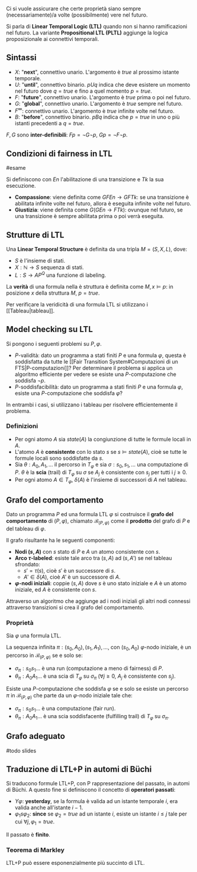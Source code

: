 Ci si vuole assicurare che certe proprietà siano sempre (necessariamente)/a volte (possibilmente) vere nel futuro.

Si parla di **Linear Temporal Logic (LTL)** quando non si hanno ramificazioni nel futuro. La variante **Propositional LTL (PLTL)** aggiunge la logica proposizionale ai connettivi temporali.

## Sintassi
- $X$: "**next**", connettivo unario. L'argomento è $true$ al prossimo istante temporale.
- $U$: "**until**", connettivo binario. $p U q$ indica che deve esistere un momento nel futuro dove $q=true$ e fino a quel momento $p=true$.
- $F$: "**future**", connettivo unario. L'argomento è $true$ prima o poi nel futuro.
- $G$: "**global**", connettivo unario. L'argomento è $true$ sempre nel futuro.
- $F^{\infty}$: connettivo unario. L'argomento è $true$ infinite volte nel futuro.
- $B$: "**before**", connettivo binario. $p B q$ indica che $p=true$ in uno o più istanti precedenti a $q=true$.

$F,G$ sono **inter-definibili**: $Fp = \lnot G \lnot p$, $Gp = \lnot F \lnot p$.

## Condizioni di fairness in LTL
#esame 

Si definiscono con $En$ l'abilitazione di una transizione e $Tk$ la sua esecuzione. 

- **Compassione**: viene definita come $GFEn \rightarrow GFTk$: se una transizione è abilitata infinite volte nel futuro, allora è eseguita infinite volte nel futuro.
- **Giustizia**: viene definita come $G(GEn \rightarrow FTk)$: ovunque nel futuro, se una transizione è sempre abilitata prima o poi verrà eseguita.

## Strutture di LTL

Una **Linear Temporal Structure** è definita da una tripla $M=(S,X,L)$, dove:

- $S$ è l'insieme di stati.
- $X: \mathbb{N} \rightarrow S$ sequenza di stati.
- $L: S \rightarrow AP^{Q}$ una funzione di labeling.

La **verità** di una formula nella è struttura è definita come $M, x \models p$: in posizione $x$ della struttura $M$, $p=true$.

Per verificare la veridicità di una formula LTL si utilizzano i [[Tableau|tableau]].

## Model checking su LTL

Si pongono i seguenti problemi su $P,\varphi$.

- $P$-validità: dato un programma a stati finiti $P$ e una formula $\varphi$, questa è soddisfatta da tutte le [[Fair Transition System#Computazioni di un FTS|P-computazioni]]? Per determinare il problema si applica un algoritmo efficiente per vedere se esiste una $P$-computazione che soddisfa $\lnot p$.
- $P$-soddisfacibilità: dato un programma a stati finiti $P$ e una formula $\varphi$, esiste una $P$-computazione che soddisfa $\varphi$?

In entrambi i casi, si utilizzano i tableau per risolvere efficientemente il problema.

### Definizioni
- Per ogni atomo $A$ sia $state(A)$ la congiunzione di tutte le formule locali in $A$.
- L'atomo $A$ è **consistente** con lo stato $s$ se $s \models state(A)$, cioè se tutte le formule locali sono soddisfatte da $s$.
- Sia $\theta: A_0,A_1,\dots$ il percorso in $T_\varphi$ e sia $\sigma: s_0,s_1,\dots$ una computazione di $P$. $\theta$ è la **scia** (trail) di $T_\varphi$ su $\sigma$ se $A_j$ è consistente con $s_j$ per tutti i $j \geq 0$.
- Per ogni atomo $A \in T_\varphi$, $\delta(A)$ è l'insieme di successori di $A$ nel tableau.

## Grafo del comportamento
Dato un programma $P$ ed una formula LTL $\varphi$ si costruisce il **grafo del comportamento** di $(P,\varphi)$, chiamato $\mathcal B_{(P,\varphi)}$ come il **prodotto** del grafo di $P$ e del tableau di $\varphi$.

Il grafo risultante ha le seguenti componenti:
- **Nodi $(s,A)$** con $s$ stato di $P$ e $A$ un atomo consistente con $s$.
- **Arco $\tau$-labeled**: esiste tale arco tra $(s,A)$ ad $(s,A')$ se nel tableau sfrondato: 
	- $s' = \tau(s)$, cioè $s'$ è un successore di $s$.
	- $A' \in \delta(A)$, cioè $A'$ è un successore di $A$.
- **$\varphi$-nodi iniziali**: coppie $(s, A)$ dove $s$ è uno stato iniziale e $A$ è un atomo iniziale, ed $A$ è consistente con $s$.

Attraverso un algoritmo che aggiunge ad i nodi iniziali gli altri nodi connessi attraverso transizioni si crea il grafo del comportamento.

### Proprietà

Sia $\varphi$ una formula LTL.

La sequenza infinita $\pi: (s_0,A_0),(s_1,A_1),\dots$, con $(s_0,A_0)$ $\varphi$-nodo iniziale, è un percorso in $\mathcal B_{(P,\varphi)}$ se e solo se:
- $\sigma_{\pi}: s_0s_1\dots$ è una run (computazione a meno di fairness) di $P$.
- $\theta_{\pi}: A_0A_1\dots$ è una scia di $T_{\varphi}$ su $\sigma_{\pi}$ ($\forall j \geq 0$, $A_j$ è consistente con $s_j$).

Esiste una $P$-computazione che soddisfa $\varphi$ se e solo se esiste un percorso $\pi$ in $\mathcal B_{(P,\varphi)}$ che parte da un $\varphi$-nodo iniziale tale che:
- $\sigma_{\pi}: s_0s_1\dots$ è una computazione (fair run).
- $\theta_{\pi}: A_0A_1\dots$ è una scia soddisfacente (fulfilling trail) di $T_{\varphi}$ su $\sigma_{\pi}$.

## Grafo adeguato
#todo slides

## Traduzione di LTL+P in automi di Büchi

Si traducono formule LTL+P, con P rappresentazione del passato, in automi di Büchi.
A questo fine si definiscono il concetto di **operatori passati**:
- $Y\varphi$: **yesterday**, se la formula è valida ad un istante temporale $i$, era valida anche all'istante $i-1$.
- $\varphi_{1} s \varphi_{2}$: **since** se $\varphi_2=true$ ad un istante $i$, esiste un istante $i \leq j$ tale per cui $\forall j, \varphi_{1}= true$.

Il passato è **finito**.

### Teorema di Markley
LTL+P può essere esponenzialmente più succinto di LTL.
